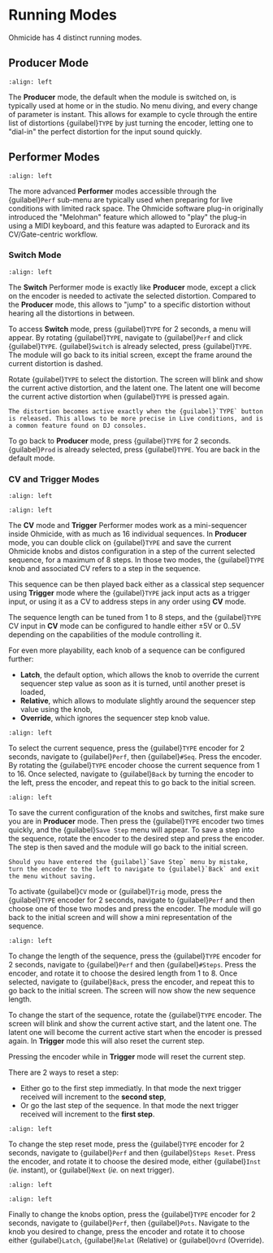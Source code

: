 # Running Modes

Ohmicide has 4 distinct running modes.

## Producer Mode

```{image} producer.png
:align: left
```

The **Producer** mode, the default when the module is switched on, is typically used at home or in the studio. No menu diving, and every change of parameter is instant. This allows for example to cycle through the entire list of distortions {guilabel}`TYPE` by just turning the encoder, letting one to "dial-in" the perfect distortion for the input sound quickly.

## Performer Modes

```{image} performer.png
:align: left
```

The more advanced **Performer** modes accessible through the {guilabel}`Perf` sub-menu are typically used when preparing for live conditions with limited rack space. The Ohmicide software plug-in originally introduced the "Melohman" feature which allowed to "play" the plug-in using a MIDI keyboard, and this feature was adapted to Eurorack and its CV/Gate-centric workflow.

### Switch Mode

```{image} performer_simple.png
:align: left
```

The **Switch** Performer mode is exactly like **Producer** mode, except a click on the encoder is needed to activate the selected distortion. Compared to the **Producer** mode, this allows to "jump" to a specific distortion without hearing all the distortions in between.

To access **Switch** mode, press {guilabel}`TYPE` for 2 seconds, a menu will appear. By rotating {guilabel}`TYPE`, navigate to {guilabel}`Perf` and click {guilabel}`TYPE`. {guilabel}`Switch` is already selected, press {guilabel}`TYPE`. The module will go back to its initial screen, except the frame around the current distortion is dashed.

Rotate {guilabel}`TYPE` to select the distortion. The screen will blink and show the current active distortion, and the latent one. The latent one will become the current active distortion when {guilabel}`TYPE` is pressed again.

```{note}
The distortion becomes active exactly when the {guilabel}`TYPE` button is released. This allows to be more precise in Live conditions, and is a common feature found on DJ consoles.
```

To go back to **Producer** mode, press {guilabel}`TYPE` for 2 seconds. {guilabel}`Prod` is already selected, press {guilabel}`TYPE`. You are back in the default mode.


### CV and Trigger Modes

```{image} performer_cv.png
:align: left
```
```{image} performer_step.png
:align: left
```

The **CV** mode and **Trigger** Performer modes work as a mini-sequencer inside Ohmicide, with as much as 16 individual sequences. In **Producer** mode, you can double click on {guilabel}`TYPE` and save the current Ohmicide knobs and distos configuration in a step of the current selected sequence, for a maximum of 8 steps. In those two modes, the {guilabel}`TYPE` knob and associated CV refers to a step in the sequence.

This sequence can be then played back either as a classical step sequencer using **Trigger** mode where the {guilabel}`TYPE` jack input acts as a trigger input, or using it as a CV to address steps in any order using **CV** mode.

The sequence length can be tuned from 1 to 8 steps, and the {guilabel}`TYPE` CV input in **CV** mode can be configured to handle either ±5V or 0..5V depending on the capabilities of the module controlling it.

For even more playability, each knob of a sequence can be configured further:

- **Latch**, the default option, which allows the knob to override the current sequencer step value as soon as it is turned, until another preset is loaded,
- **Relative**, which allows to modulate slightly around the sequencer step value using the knob,
- **Override**, which ignores the sequencer step knob value.

```{image} performer_cur_seq.png
:align: left
```

To select the current sequence, press the {guilabel}`TYPE` encoder for 2 seconds, navigate to {guilabel}`Perf`, then {guilabel}`#Seq`. Press the encoder. By rotating the {guilabel}`TYPE` encoder choose the current sequence from 1 to 16. Once selected, navigate to {guilabel}`Back` by turning the encoder to the left, press the encoder, and repeat this to go back to the initial screen.

```{image} save_step.png
:align: left
```

To save the current configuration of the knobs and switches, first make sure you are in **Producer** mode. Then press the {guilabel}`TYPE` encoder two times quickly, and the {guilabel}`Save Step` menu will appear. To save a step into the sequence, rotate the encoder to the desired step and press the encoder. The step is then saved and the module will go back to the initial screen.

```{note}
Should you have entered the {guilabel}`Save Step` menu by mistake, turn the encoder to the left to navigate to {guilabel}`Back` and exit the menu without saving. 
```

To activate {guilabel}`CV` mode or {guilabel}`Trig` mode, press the {guilabel}`TYPE` encoder for 2 seconds, navigate to {guilabel}`Perf` and then choose one of those two modes and press the encoder. The module will go back to the initial screen and will show a mini representation of the sequence.

```{image} performer_seq_len.png
:align: left
```

To change the length of the sequence, press the {guilabel}`TYPE` encoder for 2 seconds, navigate to {guilabel}`Perf` and then {guilabel}`#Steps`. Press the encoder, and rotate it to choose the desired length from 1 to 8. Once selected, navigate to {guilabel}`Back`, press the encoder, and repeat this to go back to the initial screen. The screen will now show the new sequence length.

To change the start of the sequence, rotate the {guilabel}`TYPE` encoder. The screen will blink and show the current active start, and the latent one. The latent one will become the current active start when the encoder is pressed again. In **Trigger** mode this will also reset the current step.

Pressing the encoder while in **Trigger** mode will reset the current step.

There are 2 ways to reset a step:

- Either go to the first step immediatly. In that mode the next trigger received will increment to the **second step**,
- Or go the last step of the sequence. In that mode the next trigger received will increment to the **first step**.

```{image} step_reset.png
:align: left
```

To change the step reset mode, press the {guilabel}`TYPE` encoder for 2 seconds, navigate to {guilabel}`Perf` and then {guilabel}`Steps Reset`. Press the encoder, and rotate it to choose the desired mode, either {guilabel}`Inst` (_ie._ instant), or {guilabel}`Next` (_ie._ on next trigger).

```{image} pots.png
:align: left
```

```{image} pots_opt.png
:align: left
```

Finally to change the knobs option, press the {guilabel}`TYPE` encoder for 2 seconds, navigate to {guilabel}`Perf`, then {guilabel}`Pots`. Navigate to the knob you desired to change, press the encoder and rotate it to choose either {guilabel}`Latch`, {guilabel}`Relat` (Relative) or {guilabel}`Ovrd` (Override).

